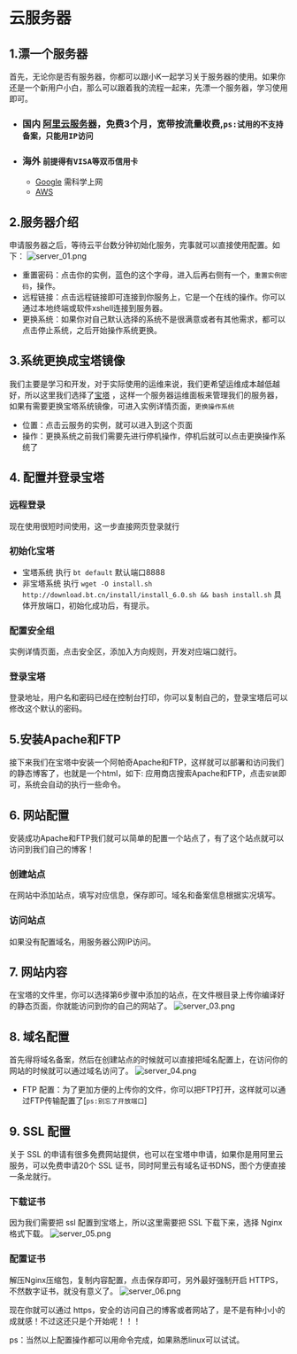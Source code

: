 # 云服务器
## 1.漂一个服务器

首先，无论你是否有服务器，你都可以跟小K一起学习关于服务器的使用。如果你还是一个新用户小白，那么可以跟着我的流程一起来，先漂一个服务器，学习使用即可。

- ### 国内 [阿里云服务器](<https://free.aliyun.com/?spm=5176.28508143.J_4VYgf18xNlTAyFFbOuOQe.41.21e5154aID9heT&scm=20140722.M_10076472._.V_1>)，免费3个月，宽带按流量收费,```ps:试用的不支持备案，只能用IP访问```
- ### 海外 ```前提得有VISA等双币信用卡```
    - [Google](<https://cloud.google.com/free/>) 需科学上网
    - [AWS](<https://aws.amazon.com/cn/campaigns/freecenter/>)

## 2.服务器介绍

申请服务器之后，等待云平台数分钟初始化服务，完事就可以直接使用配置。如下：
![server_01.png](/notes/server_01.png)

- 重置密码：点击你的实例，蓝色的这个字母，进入后再右侧有一个，```重置实例密码```，操作。
- 远程链接：点击远程链接即可连接到你服务上，它是一个在线的操作。你可以通过本地终端或软件xshell连接到服务器。
- 更换系统：如果你对自己默认选择的系统不是很满意或者有其他需求，都可以点击停止系统，之后开始操作系统更换。

## 3.系统更换成宝塔镜像

我们主要是学习和开发，对于实际使用的运维来说，我们更希望运维成本越低越好，所以这里我们选择了[宝塔](<https://www.bt.cn/new/index.html>)
，这样一个服务器运维面板来管理我们的服务器，如果有需要更换宝塔系统镜像，可进入实例详情页面，```更换操作系统```

- 位置：点击云服务的实例，就可以进入到这个页面
- 操作：更换系统之前我们需要先进行停机操作，停机后就可以点击更换操作系统了

## 4. 配置并登录宝塔

### 远程登录

现在使用很短时间使用，这一步直接网页登录就行

### 初始化宝塔

- 宝塔系统 执行 ```bt default``` 默认端口8888
- 非宝塔系统 执行 ```wget -O install.sh http://download.bt.cn/install/install_6.0.sh && bash install.sh```
  具体开放端口，初始化成功后，有提示。

### 配置安全组

实例详情页面，点击安全区，添加入方向规则，开发对应端口就行。

### 登录宝塔

登录地址，用户名和密码已经在控制台打印，你可以复制自己的，登录宝塔后可以修改这个默认的密码。

## 5.安装Apache和FTP

接下来我们在宝塔中安装一个阿帕奇Apache和FTP，这样就可以部署和访问我们的静态博客了，也就是一个html，如下:
应用商店搜索Apache和FTP，点击```安装```即可，系统会自动的执行一些命令。

## 6. 网站配置

安装成功Apache和FTP我们就可以简单的配置一个站点了，有了这个站点就可以访问到我们自己的博客！

### 创建站点

在网站中添加站点，填写对应信息，保存即可。域名和备案信息根据实况填写。

### 访问站点

如果没有配置域名，用服务器公网IP访问。

## 7. 网站内容

在宝塔的文件里，你可以选择第6步骤中添加的站点，在文件根目录上传你编译好的静态页面，你就能访问到你的自己的网站了。
![server_03.png](/notesserver_03.png)

## 8. 域名配置
首先得将域名备案，然后在创建站点的时候就可以直接把域名配置上，在访问你的网站的时候就可以通过域名访问了。
![server_04.png](/notesserver_04.png)
- FTP 配置：为了更加方便的上传你的文件，你可以把FTP打开，这样就可以通过FTP传输配置了[```ps:别忘了开放端口```]
## 9. SSL 配置

关于 SSL 的申请有很多免费网站提供，也可以在宝塔中申请，如果你是用阿里云服务，可以免费申请20个 SSL 证书，同时阿里云有域名证书DNS，图个方便直接一条龙就行。

### 下载证书

因为我们需要把 ssl 配置到宝塔上，所以这里需要把 SSL 下载下来，选择 Nginx 格式下载。
![server_05.png](/notesserver_05.png)

### 配置证书

解压Nginx压缩包，复制内容配置，点击保存即可，另外最好强制开启 HTTPS，不然数字证书，就没有意义了。
![server_06.png](/notesserver_06.png)

现在你就可以通过 https，安全的访问自己的博客或者网站了，是不是有种小小的成就感！不过这还只是个开始呢！！！

ps：当然以上配置操作都可以用命令完成，如果熟悉linux可以试试。
